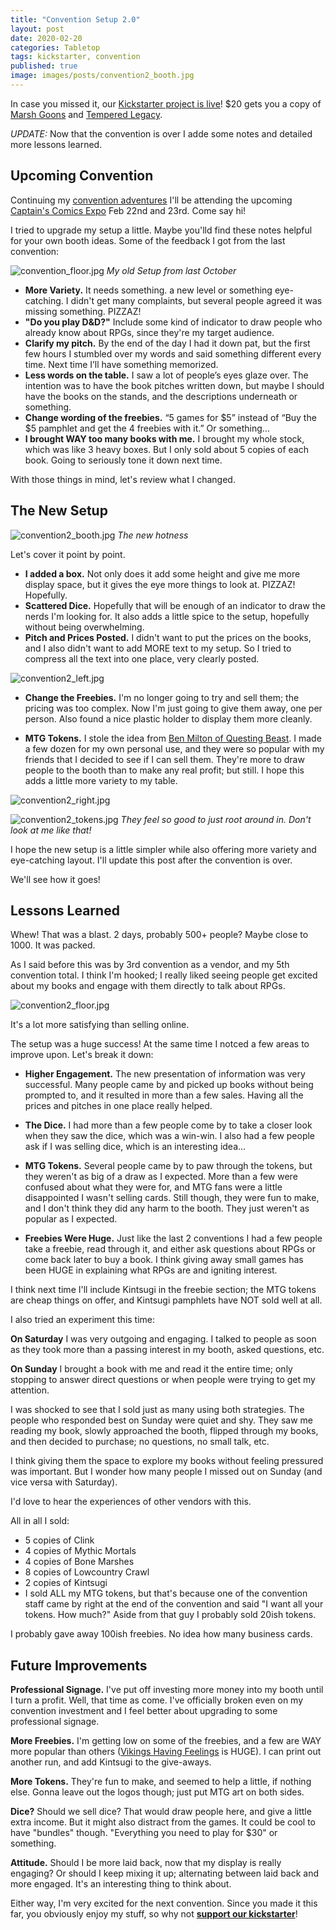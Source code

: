 ```yaml
---
title: "Convention Setup 2.0"
layout: post
date: 2020-02-20
categories: Tabletop
tags: kickstarter, convention
published: true
image: images/posts/convention2_booth.jpg
---
```


In case you missed it, our [Kickstarter project is live](https://www.kickstarter.com/projects/technicalgrimoire/two-rpg-zines-marsh-goons-and-tempered-legacy)! $20 gets you a copy of [Marsh Goons](/marsh-goons) and [Tempered Legacy](/tempered-legacy). 

*UPDATE:* Now that the convention is over I adde some notes and detailed more lessons learned.

## Upcoming Convention

Continuing my [convention adventures](/david/2019/10/Convention-Breakdown) I'll be attending the upcoming [Captain's Comics Expo](https://captainscomicexpo.com/) Feb 22nd and 23rd. Come say hi!

I tried to upgrade my setup a little. Maybe you'lld find these notes helpful for your own booth ideas. Some of the feedback I got from the last convention:

![convention_floor.jpg](/images/posts/convention_floor.jpg)
*My old Setup from last October*

- **More Variety.** It needs something. a new level or something eye-catching. I didn't get many complaints, but several people agreed it was missing something. PIZZAZ!
- **"Do you play D&D?"** Include some kind of indicator to draw people who already know about RPGs, since they're my target audience.
- **Clarify my pitch.** By the end of the day I had it down pat, but the first few hours I stumbled over my words and said something different every time. Next time I’ll have something memorized.
- **Less words on the table.** I saw a lot of people’s eyes glaze over. The intention was to have the book pitches written down, but maybe I should have the books on the stands, and the descriptions underneath or something.
- **Change wording of the freebies.** “5 games for $5” instead of “Buy the $5 pamphlet and get the 4 freebies with it.” Or something…
- **I brought WAY too many books with me.** I brought my whole stock, which was like 3 heavy boxes. But I only sold about 5 copies of each book. Going to seriously tone it down next time.

With those things in mind, let's review what I changed.

## The New Setup

![convention2_booth.jpg](/images/posts/convention2_booth.jpg)
*The new hotness*

Let's cover it point by point.

- **I added a box.** Not only does it add some height and give me more display space, but it gives the eye more things to look at. PIZZAZ! Hopefully.
- **Scattered Dice.** Hopefully that will be enough of an indicator to draw the nerds I'm looking for. It also adds a little spice to the setup, hopefully without being overwhelming.
- **Pitch and Prices Posted.** I didn't want to put the prices on the books, and I also didn't want to add MORE text to my setup. So I tried to compress all the text into one place, very clearly posted.

![convention2_left.jpg](/images/posts/convention2_left.jpg)

- **Change the Freebies.** I'm no longer going to try and sell them; the pricing was too complex. Now I'm just going to give them away, one per person. Also found a nice plastic holder to display them more cleanly.

- **MTG Tokens.** I stole the idea from [Ben Milton of Questing Beast](https://www.youtube.com/watch?v=V236bemO4jc). I made a few dozen for my own personal use, and they were so popular with my friends that I decided to see if I can sell them. They're more to draw people to the booth than to make any real profit; but still. I hope this adds a little more variety to my table.

![convention2_right.jpg](/images/posts/convention2_right.jpg)

![convention2_tokens.jpg](/images/posts/convention2_tokens.jpg)
*They feel so good to just root around in. Don't look at me like that!*

I hope the new setup is a little simpler while also offering more variety and eye-catching layout. I'll update this post after the convention is over. 

We'll see how it goes!

## Lessons Learned

Whew! That was a blast. 2 days, probably 500+ people? Maybe close to 1000. It was packed. 

As I said before this was by 3rd convention as a vendor, and my 5th convention total. I think I'm hooked; I really liked seeing people get excited about my books and engage with them directly to talk about RPGs. 

![convention2_floor.jpg](/images/posts/convention2_floor.jpg)

It's a lot more satisfying than selling online.

The setup was a huge success! At the same time I notced a few areas to improve upon. Let's break it down:

- **Higher Engagement.** The new presentation of information was very successful. Many people came by and picked up books without being prompted to, and it resulted in more than a few sales. Having all the prices and pitches in one place really helped.

- **The Dice.** I had more than a few people come by to take a closer look when they saw the dice, which was a win-win. I also had a few people ask if I was selling dice, which is an interesting idea...

- **MTG Tokens.** Several people came by to paw through the tokens, but they weren't as big of a draw as I expected. More than a few were confused about what they were for, and MTG fans were a little disappointed I wasn't selling cards. Still though, they were fun to make, and I don't think they did any harm to the booth. They just weren't as popular as I expected.

- **Freebies Were Huge.** Just like the last 2 conventions I had a few people take a freebie, read through it, and either ask questions about RPGs or come back later to buy a book. I think giving away small games has been HUGE in explaining what RPGs are and igniting interest. 

I think next time I'll include Kintsugi in the freebie section; the MTG tokens are cheap things on offer, and Kintsugi pamphlets have NOT sold well at all.

I also tried an experiment this time:

**On Saturday** I was very outgoing and engaging. I talked to people as soon as they took more than a passing interest in my booth, asked questions, etc. 

**On Sunday** I brought a book with me and read it the entire time; only stopping to answer direct questions or when people were trying to get my attention.

I was shocked to see that I sold just as many using both strategies. The people who responded best on Sunday were quiet and shy. They saw me reading my book, slowly approached the booth, flipped through my books, and then decided to purchase; no questions, no small talk, etc. 

I think giving them the space to explore my books without feeling pressured was important. But I wonder how many people I missed out on Sunday (and vice versa with Saturday).

I'd love to hear the experiences of other vendors with this.

All in all I sold:

- 5 copies of Clink
- 4 copies of Mythic Mortals
- 4 copies of Bone Marshes
- 8 copies of Lowcountry Crawl
- 2 copies of Kintsugi
- I sold ALL my MTG tokens, but that's because one of the convention staff came by right at the end of the convention and said "I want all your tokens. How much?" Aside from that guy I probably sold 20ish tokens.

I probably gave away 100ish freebies. No idea how many business cards.

## Future Improvements

**Professional Signage.** I've put off investing more money into my booth until I turn a profit. Well, that time as come. I've officially broken even on my convention investment and I feel better about upgrading to some professional signage. 

**More Freebies.** I'm getting low on some of the freebies, and a few are WAY more popular than others ([Vikings Having Feelings](https://200wordrpg.github.io//assets/explosions/Feelings.pdf) is HUGE). I can print out another run, and add Kintsugi to the give-aways.

**More Tokens.** They're fun to make, and seemed to help a little, if nothing else. Gonna leave out the logos though; just put MTG art on both sides.

**Dice?** Should we sell dice? That would draw people here, and give a little extra income. But it might also distract from the games. It could be cool to have "bundles" though. "Everything you need to play for $30" or something.

**Attitude.** Should I be more laid back, now that my display is really engaging? Or should I keep mixing it up; alternating between laid back and more engaged. It's an interesting thing to think about.

Either way, I'm very excited for the next convention. Since you made it this far, you obviously enjoy my stuff, so why not [**support our kickstarter**](https://www.kickstarter.com/projects/technicalgrimoire/two-rpg-zines-marsh-goons-and-tempered-legacy)!